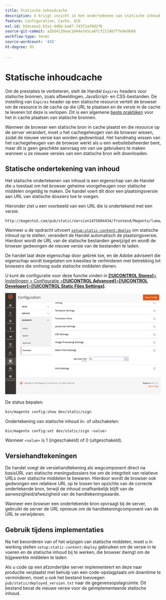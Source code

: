 ```yaml
---
title: Statische inhoudcache
description: U krijgt inzicht in het ondertekenen van statische inhoud en in de manier waarop u de functie kunt in- of uitschakelen.
feature: Configuration, Cache, SCD
exl-id: b54ceea2-b3a1-4dbb-ba87-743f2af0d2fb
source-git-commit: a2bd4139aac1044e7e5ca8fcf2114b7f7e9e9b68
workflow-type: tm+mt
source-wordcount: '433'
ht-degree: 0%

---
```


# Statische inhoudcache

Om de prestaties te verbeteren, stelt de Handel `Expires` headers voor statische bronnen, zoals afbeeldingen, JavaScript- en CSS-bestanden.
De instelling van `Expires` header op een statische resource vertelt de browser om de resource in de cache op die URL te plaatsen en de versie in de cache te leveren tot deze is verlopen.
Dit is een algemene [beste praktijken](https://developer.yahoo.com/performance/rules.html#expires=) voor het in cache plaatsen van statische bronnen.

Wanneer de browser een statische bron in cache plaatst en die resource op de server verandert, moet u het cachegeheugen van de browser wissen, zodat de nieuwe versie kan worden gedownload.
Het handmatig wissen van het cachegeheugen van de browser werkt als u een websitebeheerder bent, maar dit is geen geschikte aanvraag om van uw gebruikers te maken wanneer u ze nieuwe versies van een statische bron wilt downloaden.

## Statische ondertekening van inhoud

Het statische ondertekenen van inhoud is een eigenschap van de Handel die u toestaat om het browser geheime voorgeheugen voor statische middelen ongeldig te maken.
De handel voert dit door een plaatsingsversie aan URL van statische dossiers toe te voegen.

Hieronder ziet u een voorbeeld van een URL die is ondertekend met een versie:

```terminal
http://magento2.com/pub/static/version1475604434/frontend/Magento/luma/en_US/images/logo.svg
```

Wanneer u de opdracht uitvoert [`setup:static-content:deploy`](../cli/static-view-file-deployment.md) om statische inhoud op te stellen, verandert de Handel automatisch de plaatsingsversie.
Hierdoor wordt de URL van de statische bestanden gewijzigd en wordt de browser gedwongen de nieuwe versie van de bestanden te laden.

De handel laat deze eigenschap door gebrek toe, en de Adobe adviseert die eigenschap wordt toegelaten om kwesties te verhinderen met betrekking tot browsers die omhoog oude statische middelen dienen.

U kunt de configuratie voor deze functie vinden in [**[!UICONTROL Stores]**> Instellingen > Configuratie >**[!UICONTROL Advanced]**>**[!UICONTROL Developer]**>**[!UICONTROL Static Files Settings]**](https://docs.magento.com/user-guide/system/static-file-signature.html).

![Instellingen Statische bestanden](../../assets/configuration/static-files-settings.png)

De status bepalen:

```bash
bin/magento config:show dev/static/sign
```

Ondertekening van statische inhoud in- of uitschakelen:

```bash
bin/magento config:set dev/static/sign <value>
```

Wanneer `<value>` is 1 (ingeschakeld) of 0 (uitgeschakeld).

## Versiehandtekeningen

De handel voegt de versiehandtekening als wegcomponent direct na basisURL van statische meningsdossiers toe om de integriteit van relatieve URLs over statische middelen te bewaren.
Hierdoor wordt de browser ook gedwongen een relatieve URL op te lossen ten opzichte van de correcte ondertekende bron, terwijl de inhoud onafhankelijk blijft van de aanwezigheid/afwezigheid van de handtekeningwaarde.

Wanneer een browser een ondertekende bron opvraagt bij de server, gebruikt de server de URL opnieuw om de handtekeningcomponent van de URL te verwijderen.

## Gebruik tijdens implementaties

Na het bevorderen van of het wijzigen van statische middelen, moet u in werking stellen `setup:static-content:deploy` gebruiken om de versie in te voeren en de statische inhoud bij te werken, die browser dwingt om de bijgewerkte middelen te laden.

Als u code op een afzonderlijke server implementeert en deze naar productie verplaatst met behulp van een code-opslagplaats om downtime te verminderen, moet u ook het bestand toevoegen `pub/static/deployed_version.txt` naar de gegevensopslagruimte.
Dit bestand bevat de nieuwe versie voor de geïmplementeerde statische inhoud.
